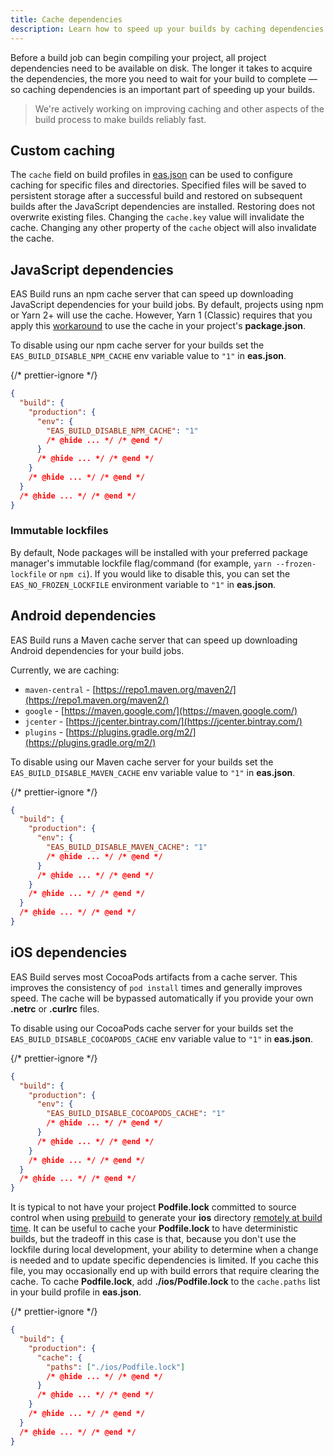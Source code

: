 ```yaml
---
title: Cache dependencies
description: Learn how to speed up your builds by caching dependencies.
---
```


Before a build job can begin compiling your project, all project dependencies need to be available on disk. The longer it takes to acquire the dependencies, the more you need to wait for your build to complete &mdash; so caching dependencies is an important part of speeding up your builds.

> We're actively working on improving caching and other aspects of the build process to make builds reliably fast.

## Custom caching

The `cache` field on build profiles in [eas.json](/build/eas-json) can be used to configure caching for specific files and directories. Specified files will be saved to persistent storage after a successful build and restored on subsequent builds after the JavaScript dependencies are installed. Restoring does not overwrite existing files. Changing the `cache.key` value will invalidate the cache. Changing any other property of the `cache` object will also invalidate the cache.

## JavaScript dependencies

EAS Build runs an npm cache server that can speed up downloading JavaScript dependencies for your build jobs. By default, projects using npm or Yarn 2+ will use the cache. However, Yarn 1 (Classic) requires that you apply this [workaround](/build-reference/npm-cache-with-yarn) to use the cache in your project's **package.json**.

To disable using our npm cache server for your builds set the `EAS_BUILD_DISABLE_NPM_CACHE` env variable value to `"1"` in **eas.json**.

{/* prettier-ignore */}
```json eas.json
{
  "build": {
    "production": {
      "env": {
        "EAS_BUILD_DISABLE_NPM_CACHE": "1"
        /* @hide ... */ /* @end */
      }
      /* @hide ... */ /* @end */
    }
    /* @hide ... */ /* @end */
  }
  /* @hide ... */ /* @end */
}
```

### Immutable lockfiles

By default, Node packages will be installed with your preferred package manager's immutable lockfile flag/command (for example, `yarn --frozen-lockfile` or `npm ci`). If you would like to disable this, you can set the `EAS_NO_FROZEN_LOCKFILE` environment variable to `"1"` in **eas.json**.

## Android dependencies

EAS Build runs a Maven cache server that can speed up downloading Android dependencies for your build jobs.

Currently, we are caching:

- `maven-central` - [https://repo1.maven.org/maven2/](https://repo1.maven.org/maven2/)
- `google` - [https://maven.google.com/](https://maven.google.com/)
- `jcenter` - [https://jcenter.bintray.com/](https://jcenter.bintray.com/)
- `plugins` - [https://plugins.gradle.org/m2/](https://plugins.gradle.org/m2/)

To disable using our Maven cache server for your builds set the `EAS_BUILD_DISABLE_MAVEN_CACHE` env variable value to `"1"` in **eas.json**.

{/* prettier-ignore */}
```json eas.json
{
  "build": {
    "production": {
      "env": {
        "EAS_BUILD_DISABLE_MAVEN_CACHE": "1"
        /* @hide ... */ /* @end */
      }
      /* @hide ... */ /* @end */
    }
    /* @hide ... */ /* @end */
  }
  /* @hide ... */ /* @end */
}
```

## iOS dependencies

EAS Build serves most CocoaPods artifacts from a cache server. This improves the consistency of `pod install` times and generally improves speed. The cache will be bypassed automatically if you provide your own **.netrc** or **.curlrc** files.

To disable using our CocoaPods cache server for your builds set the `EAS_BUILD_DISABLE_COCOAPODS_CACHE` env variable value to `"1"` in **eas.json**.

{/* prettier-ignore */}
```json eas.json
{
  "build": {
    "production": {
      "env": {
        "EAS_BUILD_DISABLE_COCOAPODS_CACHE": "1"
        /* @hide ... */ /* @end */
      }
      /* @hide ... */ /* @end */
    }
    /* @hide ... */ /* @end */
  }
  /* @hide ... */ /* @end */
}
```

It is typical to not have your project **Podfile.lock** committed to source control when using [prebuild](/workflow/prebuild) to generate your **ios** directory [remotely at build time](/build-reference/ios-builds).
It can be useful to cache your **Podfile.lock** to have deterministic builds, but the tradeoff in this case is that, because you don't use the lockfile during local development, your ability to determine when a change is needed and to update specific dependencies is limited.
If you cache this file, you may occasionally end up with build errors that require clearing the cache.
To cache **Podfile.lock**, add **./ios/Podfile.lock** to the `cache.paths` list in your build profile in **eas.json**.

{/* prettier-ignore */}
```json eas.json
{
  "build": {
    "production": {
      "cache": {
        "paths": ["./ios/Podfile.lock"]
        /* @hide ... */ /* @end */
      }
      /* @hide ... */ /* @end */
    }
    /* @hide ... */ /* @end */
  }
  /* @hide ... */ /* @end */
}
```